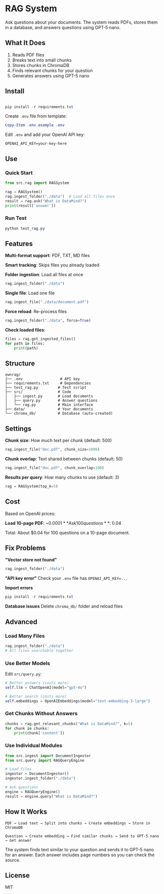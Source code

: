 # RAG System

Ask questions about your documents. The system reads PDFs, stores them in a database, and answers questions using GPT-5 nano.

## What It Does

1. Reads PDF files
2. Breaks text into small chunks
3. Stores chunks in ChromaDB
4. Finds relevant chunks for your question
5. Generates answers using GPT-5 nano

## Install

```powershell

pip install -r requirements.txt
```

Create `.env` file from template:
```powershell
Copy-Item .env.example .env
```

Edit `.env` and add your OpenAI API key:
```
OPENAI_API_KEY=your-key-here
```

## Use

### Quick Start

```python
from src.rag import RAGSystem

rag = RAGSystem()
rag.ingest_folder("./data")  # Load all files once
result = rag.ask("What is DataMind?")
print(result['answer'])
```

### Run Test

```powershell
python test_rag.py
```

## Features

**Multi-format support**: PDF, TXT, MD files

**Smart tracking**: Skips files you already loaded

**Folder ingestion**: Load all files at once
```python
rag.ingest_folder("./data")
```

**Single file**: Load one file
```python
rag.ingest_file("./data/document.pdf")
```

**Force reload**: Re-process files
```python
rag.ingest_folder("./data", force=True)
```

**Check loaded files**:
```python
files = rag.get_ingested_files()
for path in files:
    print(path)
```

## Structure

```
ownrag/
├── .env                 # API key
├── requirements.txt     # Dependencies
├── test_rag.py         # Test script
├── src/                # Code
│   ├── ingest.py       # Load documents
│   ├── query.py        # Answer questions
│   └── rag.py          # Main interface
├── data/               # Your documents
└── chroma_db/          # Database (auto-created)
```

## Settings

**Chunk size**: How much text per chunk (default: 500)
```python
rag.ingest_file("doc.pdf", chunk_size=1000)
```

**Chunk overlap**: Text shared between chunks (default: 50)
```python
rag.ingest_file("doc.pdf", chunk_overlap=100)
```

**Results per query**: How many chunks to use (default: 3)
```python
rag = RAGSystem(top_k=5)
```

## Cost

Based on OpenAI prices:

**Load 10-page PDF**: ~$0.0001
**Ask 100 questions**: ~$0.04

Total: About $0.04 for 100 questions on a 10-page document.

## Fix Problems

**"Vector store not found"**
```python
rag.ingest_folder("./data")
```

**"API key error"**
Check your `.env` file has `OPENAI_API_KEY=...`

**Import errors**
```powershell
pip install -r requirements.txt
```

**Database issues**
Delete `chroma_db/` folder and reload files

## Advanced

### Load Many Files

```python
rag.ingest_folder("./data")
# All files searchable together
```

### Use Better Models

Edit `src/query.py`:
```python
# Better answers (costs more)
self.llm = ChatOpenAI(model="gpt-4o")

# Better search (costs more)
self.embeddings = OpenAIEmbeddings(model="text-embedding-3-large")
```

### Get Chunks Without Answers

```python
chunks = rag.get_relevant_chunks("What is DataMind?", k=5)
for chunk in chunks:
    print(chunk['content'])
```

### Use Individual Modules

```python
from src.ingest import DocumentIngestor
from src.query import RAGQueryEngine

# Load files
ingestor = DocumentIngestor()
ingestor.ingest_folder("./data")

# Ask questions
engine = RAGQueryEngine()
result = engine.query("What is DataMind?")
```

## How It Works

```
PDF → Load text → Split into chunks → Create embeddings → Store in ChromaDB

Question → Create embedding → Find similar chunks → Send to GPT-5 nano → Get answer
```

The system finds text similar to your question and sends it to GPT-5 nano for an answer. Each answer includes page numbers so you can check the source.

## License

MIT
